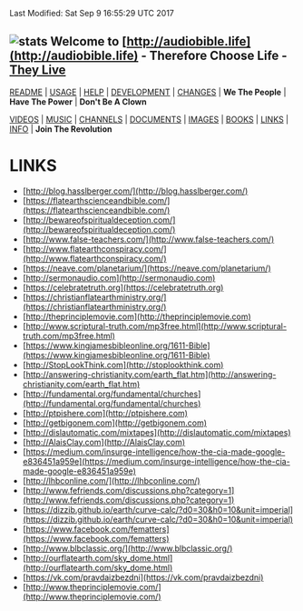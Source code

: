 Last Modified: Sat Sep  9 16:55:29 UTC 2017

## ![stats](https://c.statcounter.com/11394983/0/5e1ffdb7/0/) Welcome to [http://audiobible.life](http://audiobible.life) - Therefore Choose Life - [They Live](https://www.youtube.com/watch?v=JI8AMRbqY6w)

[README](README.md) | [USAGE](USAGE.md) | [HELP](HELP.md) | [DEVELOPMENT](DEVELOPMENT.md) | [CHANGES](CHANGES.md) | **We The People** | **Have The Power** | **Don't Be A Clown**

[VIDEOS](VIDEOS.md) | [MUSIC](MUSIC.md) | [CHANNELS](CHANNELS.md) | [DOCUMENTS](DOCUMENTS.md) | [IMAGES](IMAGES.md) | [BOOKS](BOOKS.md) | [LINKS](LINKS.md) | [INFO](INFO.md) | **Join The Revolution**

LINKS
=====

- [http://blog.hasslberger.com/](http://blog.hasslberger.com/)
- [https://flatearthscienceandbible.com/](https://flatearthscienceandbible.com/)
- [http://bewareofspiritualdeception.com/](http://bewareofspiritualdeception.com/)
- [http://www.false-teachers.com/](http://www.false-teachers.com/)
- [http://www.flatearthconspiracy.com/](http://www.flatearthconspiracy.com/)
- [https://neave.com/planetarium/](https://neave.com/planetarium/)
- [http://sermonaudio.com](http://sermonaudio.com)
- [https://celebratetruth.org](https://celebratetruth.org)
- [https://christianflatearthministry.org/](https://christianflatearthministry.org/)
- [http://theprinciplemovie.com](http://theprinciplemovie.com)
- [http://www.scriptural-truth.com/mp3free.html](http://www.scriptural-truth.com/mp3free.html)
- [https://www.kingjamesbibleonline.org/1611-Bible](https://www.kingjamesbibleonline.org/1611-Bible)
- [http://StopLookThink.com](http://stoplookthink.com)
- [http://answering-christianity.com/earth_flat.htm](http://answering-christianity.com/earth_flat.htm)
- [http://fundamental.org/fundamental/churches](http://fundamental.org/fundamental/churches)
- [http://ptpishere.com](http://ptpishere.com)
- [http://getbigonem.com](http://getbigonem.com)
- [http://dislautomatic.com/mixtapes](http://dislautomatic.com/mixtapes)
- [http://AlaisClay.com](http://AlaisClay.com)
- [https://medium.com/insurge-intelligence/how-the-cia-made-google-e836451a959e](https://medium.com/insurge-intelligence/how-the-cia-made-google-e836451a959e)
- [http://lhbconline.com/](http://lhbconline.com/)
- [http://www.fefriends.com/discussions.php?category=1](http://www.fefriends.com/discussions.php?category=1)
- [https://dizzib.github.io/earth/curve-calc/?d0=30&h0=10&unit=imperial](https://dizzib.github.io/earth/curve-calc/?d0=30&h0=10&unit=imperial)
- [https://www.facebook.com/fematters](https://www.facebook.com/fematters)
- [http://www.blbclassic.org/](http://www.blbclassic.org/)
- [http://ourflatearth.com/sky_dome.html](http://ourflatearth.com/sky_dome.html)
- [https://vk.com/pravdaizbezdni](https://vk.com/pravdaizbezdni)
- [http://www.theprinciplemovie.com/](http://www.theprinciplemovie.com/)

